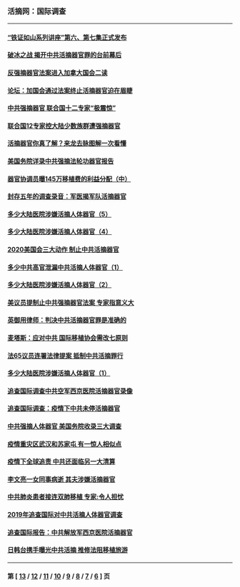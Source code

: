 ### 活摘网：国际调查
---
#### [“铁证如山系列讲座”第六、第七集正式发布](../../pages/nf5947/n13106287.md?09070430) 
#### [破冰之战 揭开中共活摘器官罪的台前幕后](../../pages/nf5947/n13082457.md?09070430) 
#### [反强摘器官法案进入加拿大国会二读](../../pages/nf5947/n13033450.md?09070430) 
#### [论坛：加国会通过法案终止活摘器官迫在眉睫](../../pages/nf5947/n13029839.md?09070430) 
#### [中共强摘器官 联合国十二专家“极震惊”](../../pages/nf5947/n13024313.md?09070430) 
#### [联合国12专家控大陆少数族群遭强摘器官](../../pages/nf5947/n13023877.md?09070430) 
#### [活摘器官你真了解？来龙去脉图解一次看懂](../../pages/nf5947/n13013820.md?09070430) 
#### [美国务院详录中共强摘法轮功器官报告](../../pages/nf5947/n12944519.md?09070430) 
#### [器官协调员曝145万移植费的利益分配（中）](../../pages/nf5947/n12894547.md?09070430) 
#### [封存五年的调查录音：军医揭军队活摘器官](../../pages/nf5947/n12798692.md?09070430) 
#### [多少大陆医院涉嫌活摘人体器官（5）](../../pages/nf5947/n12768383.md?09070430) 
#### [多少大陆医院涉嫌活摘人体器官（4）](../../pages/nf5947/n12664434.md?09070430) 
#### [2020美国会三大动作 制止中共活摘器官](../../pages/nf5947/n12682004.md?09070430) 
#### [多少中共高官泄漏中共活摘人体器官（1）](../../pages/nf5947/n12671234.md?09070430) 
#### [多少大陆医院涉嫌活摘人体器官（2）](../../pages/nf5947/n12655589.md?09070430) 
#### [美议员提制止中共强摘器官法案 专家指意义大](../../pages/nf5947/n12630561.md?09070430) 
#### [英御用律师：判决中共活摘器官罪是准确的](../../pages/nf5947/n12580740.md?09070430) 
#### [麦塔斯：应对中共 国际移植协会需改七原则](../../pages/nf5947/n12514711.md?09070430) 
#### [法65议员连署法律提案 抵制中共活摘罪行](../../pages/nf5947/n12437047.md?09070430) 
#### [多少大陆医院涉嫌活摘人体器官（1）](../../pages/nf5947/n12414284.md?09070430) 
#### [追查国际调查中共空军西京医院活摘器官录像](../../pages/nf5947/n12348837.md?09070430) 
#### [追查国际调查：疫情下中共未停活摘器官](../../pages/nf5947/n12273415.md?09070430) 
#### [中共强摘人体器官 美国务院收录三大调查](../../pages/nf5947/n12181488.md?09070430) 
#### [疫情重灾区武汉和苏家屯 有一惊人相似点](../../pages/nf5947/n12150824.md?09070430) 
#### [疫情下全球追责 中共还面临另一大清算](../../pages/nf5947/n12070397.md?09070430) 
#### [李文亮一女同事病逝 其夫涉嫌活摘器官](../../pages/nf5947/n11957882.md?09070430) 
#### [中共肺炎患者接连双肺移植 专家:令人担忧](../../pages/nf5947/n11945516.md?09070430) 
#### [2019年追查国际对中共活摘人体器官调查](../../pages/nf5947/n11917733.md?09070430) 
#### [追查国际报告：中共解放军西京医院活摘器官](../../pages/nf5947/n11838359.md?09070430) 
#### [日韩台携手曝光中共活摘 推修法阻移植旅游](../../pages/nf5947/n11712046.md?09070430) 

---
#### 第 [ [13](./13.md?09070430) / [12](./12.md?09070430) / [11](./11.md?09070430) / [10](./10.md?09070430) / [9](./9.md?09070430) / [8](./8.md?09070430) / [7](./7.md?09070430) / [6](./6.md?09070430) ] 页
